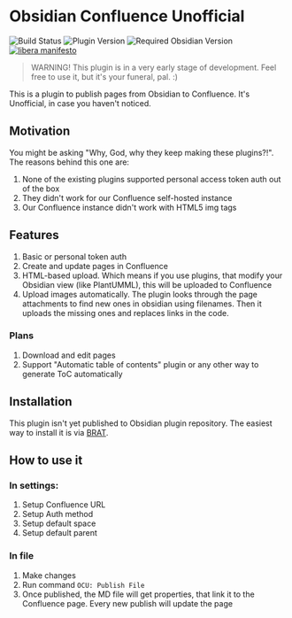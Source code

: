 # Obsidian Confluence Unofficial

![Build Status](https://github.com/nchursin/obsidian-confluence-unofficial/actions/workflows/test.yml/badge.svg)
![Plugin Version](https://img.shields.io/badge/plugin-0.2.1-blue)
![Required Obsidian Version](https://img.shields.io/badge/requires-0.15.0+-purple)
[![libera manifesto](https://img.shields.io/badge/libera-manifesto-lightgrey.svg)](https://liberamanifesto.com)


> WARNING! This plugin is in a very early stage of development. Feel free to use it, but it's your funeral, pal. :)

This is a plugin to publish pages from Obsidian to Confluence. It's Unofficial, in case you haven't noticed.

## Motivation
You might be asking "Why, God, why they keep making these plugins?!". The reasons behind this one are:

1. None of the existing plugins supported personal access token auth out of the box
1. They didn't work for our Confluence self-hosted instance
1. Our Confluence instance didn't work with HTML5 img tags

## Features
1. Basic or personal token auth
1. Create and update pages in Confluence
1. HTML-based upload. Which means if you use plugins, that modify your Obsidian view (like PlantUMML), this will be uploaded to Confluence
1. Upload images automatically. The plugin looks through the page attachments to find new ones in obsidian using filenames. Then it uploads the missing ones and replaces links in the code.

### Plans
1. Download and edit pages
1. Support "Automatic table of contents" plugin or any other way to generate ToC automatically

## Installation
This plugin isn't yet published to Obsidian plugin repository. The easiest way to install it is via [BRAT](https://github.com/TfTHacker/obsidian42-brat).

## How to use it
### In settings:
1. Setup Confluence URL
1. Setup Auth method
1. Setup default space
1. Setup default parent

### In file
1. Make changes
1. Run command `OCU: Publish File`
1. Once published, the MD file will get properties, that link it to the Confluence page. Every new publish will update the page
